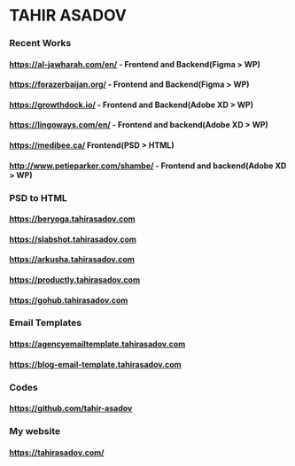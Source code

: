 # TAHIR ASADOV

### Recent Works
  #### https://al-jawharah.com/en/ - Frontend and Backend(Figma > WP)
  #### https://forazerbaijan.org/ - Frontend and Backend(Figma > WP)
  #### https://growthdock.io/ - Frontend and Backend(Adobe XD > WP)
  #### https://lingoways.com/en/ - Frontend and backend(Adobe XD > WP)
  #### https://medibee.ca/ Frontend(PSD > HTML)
  #### http://www.petieparker.com/shambe/ - Frontend and backend(Adobe XD > WP)

### PSD to HTML
  #### https://beryoga.tahirasadov.com
  #### https://slabshot.tahirasadov.com
  #### https://arkusha.tahirasadov.com
  #### https://productly.tahirasadov.com
  #### https://gohub.tahirasadov.com

### Email Templates
  #### https://agencyemailtemplate.tahirasadov.com
  #### https://blog-email-template.tahirasadov.com

### Codes
  #### https://github.com/tahir-asadov

### My website
  #### https://tahirasadov.com/
